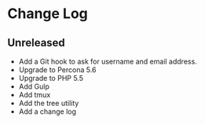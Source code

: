 # Change Log

## Unreleased

- Add a Git hook to ask for username and email address.
- Upgrade to Percona 5.6
- Upgrade to PHP 5.5
- Add Gulp
- Add tmux
- Add the tree utility
- Add a change log

